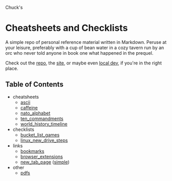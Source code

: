 <!---
make sure you're editing the template, doofus
--->

Chuck's
# Cheatsheets and Checklists

A simple repo of personal reference material written in Markdown. Peruse at your leisure, preferably with a cup of bean water in a cozy tavern run by an orc who never told anyone in book one what happened in the prequel.

Check out the [repo](https://github.com/buckmanc/cheatsheets_and_checklists), the [site](https://cheatsheets-and-checklists.pages.dev), or maybe even [local dev](http://herschel.local:232/), if you're in the right place.

## Table of Contents

- cheatsheets<br>
    - <a href="cheatsheets/ascii">ascii</a><br>
    - <a href="cheatsheets/caffeine">caffeine</a><br>
    - <a href="cheatsheets/nato_alphabet">nato_alphabet</a><br>
    - <a href="cheatsheets/ten_commandments">ten_commandments</a><br>
    - <a href="cheatsheets/world_history_timeline">world_history_timeline</a><br>
- checklists<br>
    - <a href="checklists/bucket_list_games">bucket_list_games</a><br>
    - <a href="checklists/linux_new_drive_steps">linux_new_drive_steps</a><br>
- links<br>
    - <a href="links/bookmarks">bookmarks</a><br>
    - <a href="links/browser_extensions">browser_extensions</a><br>
    - <a href="links/new_tab_page">new_tab_page</a> (<a href="html/new_tab_page_simple.html">simple</a>)<br>
- other<br>
    - [pdfs](pdfs/pdfs.md)<br>
